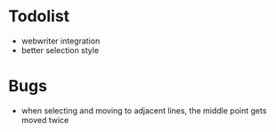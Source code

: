 # Todolist

- webwriter integration
- better selection style

# Bugs

- when selecting and moving to adjacent lines, the middle point gets moved twice
